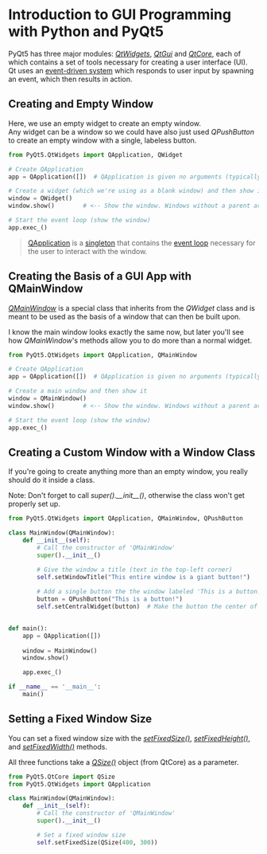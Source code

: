 # Introduction to GUI Programming with Python and PyQt5
PyQt5 has three major modules: [_QtWidgets_](https://docs.huihoo.com/pyqt/PyQt5/QtWidgets.html), [_QtGui_](https://docs.huihoo.com/pyqt/PyQt5/QtGui.html) and [_QtCore_](https://docs.huihoo.com/pyqt/PyQt5/QtCore.html), each of which contains a set of tools necessary for creating a user interface (UI). <br />
Qt uses an [event-driven system](https://www.technologyuk.net/computing/software-development/software-design/event-driven-programming.shtml) which responds to user input
by spawning an event, which then results in action.

## Creating and Empty Window
Here, we use an empty widget to create an empty window. <br /> 
Any widget can be a window so we could have also just used _QPushButton_ to create an empty window with a single, labeless button.
```Python
from PyQt5.QtWidgets import QApplication, QWidget

# Create QApplication
app = QApplication([])  # QApplication is given no arguments (typically a list of strings)

# Create a widget (which we're using as a blank window) and then show it
window = QWidget()
window.show()        # <-- Show the window. Windows without a parent are hidden by default.

# Start the event loop (show the window)
app.exec_()
```
> [QApplication](https://doc.qt.io/qtforpython-5/PySide2/QtWidgets/QApplication.html#detailed-description) is a [singleton](https://en.wikipedia.org/wiki/Singleton_pattern) that contains the [event loop](https://en.wikipedia.org/wiki/Event_loop#:~:text=In%20computer%20science%2C%20the%20event,or%20messages%20in%20a%20program.&text=When%20the%20event%20loop%20forms,loop%20or%20main%20event%20loop.) necessary for the user to interact with the window.

## Creating the Basis of a GUI App with QMainWindow
[_QMainWindow_](https://doc.qt.io/qtforpython-5/PySide2/QtWidgets/QMainWindow.html) is a special class that inherits from the _QWidget_ class and is meant to be used as the basis
of a window that can then be built upon.

I know the main window looks exactly the same now, but later you'll see how _QMainWindow_'s methods allow you to do more than a normal widget.
```Python
from PyQt5.QtWidgets import QApplication, QMainWindow

# Create QApplication
app = QApplication([])  # QApplication is given no arguments (typically a list of strings)

# Create a main window and then show it
window = QMainWindow()
window.show()        # <-- Show the window. Windows without a parent are hidden by default.

# Start the event loop (show the window)
app.exec_()
```

## Creating a Custom Window with a Window Class
If you're going to create anything more than an empty window, you really should do it inside a class.

Note: Don't forget to call _super().\_\_init\_\_()_, otherwise the class won't get properly set up.
```Python
from PyQt5.QtWidgets import QApplication, QMainWindow, QPushButton

class MainWindow(QMainWindow):
    def __init__(self):
        # Call the constructor of 'QMainWindow'
        super().__init__()  

        # Give the window a title (text in the top-left corner)
        self.setWindowTitle("This entire window is a giant button!")
        
        # Add a single button the the window labeled 'This is a button!'
        button = QPushButton("This is a button!")
        self.setCentralWidget(button)  # Make the button the center of the whole window
        

def main():
    app = QApplication([])
    
    window = MainWindow()
    window.show()

    app.exec_()

if __name__ == '__main__':
    main()
```

## Setting a Fixed Window Size
You can set a fixed window size with the [_setFixedSize()_](https://www.geeksforgeeks.org/pyqt5-how-to-stop-resizing-of-window-setfixedsize-method/), [_setFixedHeight()_](https://www.geeksforgeeks.org/pyqt5-set-fix-window-size-for-height-or-width/), and [_setFixedWidth()_](https://www.geeksforgeeks.org/pyqt5-set-fix-window-size-for-height-or-width/) methods.

All three functions take a [_QSize()_](https://doc.qt.io/qt-5/qsize.html) object (from QtCore) as a parameter.
```Python
from PyQt5.QtCore import QSize
from PyQt5.QtWidgets import QApplication

class MainWindow(QMainWindow):
    def __init__(self):
        # Call the constructor of 'QMainWindow'
        super().__init__()

        # Set a fixed window size
        self.setFixedSize(QSize(400, 300))
```
